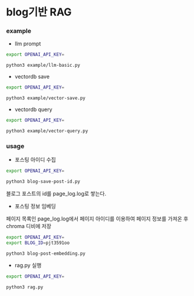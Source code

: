 # blog기반 RAG

### example

* llm prompt

```sh
export OPENAI_API_KEY=

python3 example/llm-basic.py
```

* vectordb save

```sh
export OPENAI_API_KEY=

python3 example/vector-save.py
```

* vectordb query

```sh
export OPENAI_API_KEY=

python3 example/vector-query.py
```

### usage

* 포스팅 아이디 수집

```sh
export OPENAI_API_KEY=

python3 blog-save-post-id.py
```

블로그 포스트의 id를 page_log.log로 쌓는다.

* 포스팅 정보 임베딩

페이지 목록인 page_log.log에서 페이지 아이디를 이용하여 페이지 정보를 가져온 후 chroma 디비에 저장

```sh
export OPENAI_API_KEY=
export BLOG_ID=pjt3591oo

python3 blog-post-embedding.py
```

* rag.py 실행

```sh
export OPENAI_API_KEY=

python3 rag.py
```

